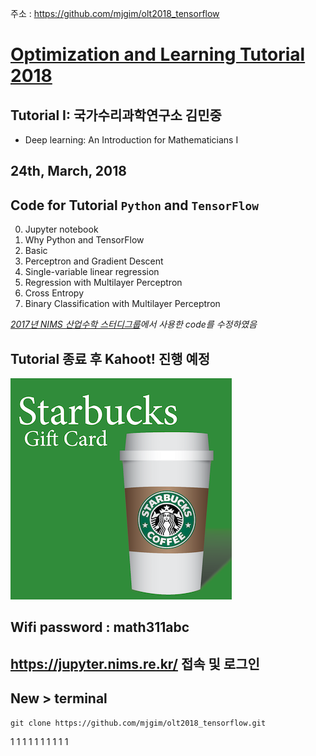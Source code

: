 주소 : https://github.com/mjgim/olt2018_tensorflow

# [Optimization and Learning Tutorial 2018](http://event.combinatorics.kr/olt2018)

## Tutorial I: 국가수리과학연구소 김민중 
 - Deep learning: An Introduction for Mathematicians I

## 24th, March, 2018


## Code for Tutorial `Python` and `TensorFlow`

0. Jupyter notebook
1. Why Python and TensorFlow
2. Basic
3. Perceptron and Gradient Descent
4. Single-variable linear regression
5. Regression with Multilayer Perceptron
6. Cross Entropy
7. Binary Classification with Multilayer Perceptron

*[2017년 NIMS 산업수학 스터디그룹](sgi.icim.or.kr)에서 사용한 code를 수정하였음*

## Tutorial 종료 후 Kahoot! 진행 예정

![](data/sb.png)

## Wifi password : math311abc

## https://jupyter.nims.re.kr/ 접속 및 로그인

## New > terminal
```terminal
git clone https://github.com/mjgim/olt2018_tensorflow.git
```

1
1
1
1
1
1
1
1
1
1

